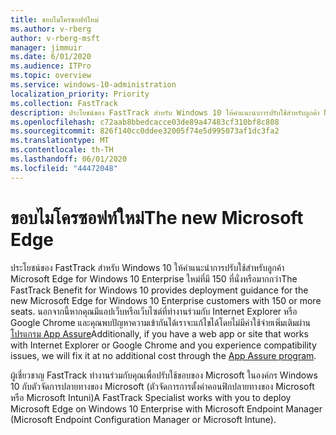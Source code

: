 ```yaml
---
title: ขอบไมโครซอฟท์ใหม่
ms.author: v-rberg
author: v-rberg-msft
manager: jimmuir
ms.date: 6/01/2020
ms.audience: ITPro
ms.topic: overview
ms.service: windows-10-administration
localization_priority: Priority
ms.collection: FastTrack
description: ประโยชน์ของ FastTrack สําหรับ Windows 10 ให้คําแนะนําการปรับใช้สําหรับลูกค้า Microsoft Edge for Windows 10 Enterprise ใหม่ที่มี 150 ที่นั่งหรือมากกว่า
ms.openlocfilehash: c72aab8bbedcacce03de89a47483cf310bf8c808
ms.sourcegitcommit: 826f140cc0ddee32005f74e5d995073af1dc3fa2
ms.translationtype: MT
ms.contentlocale: th-TH
ms.lasthandoff: 06/01/2020
ms.locfileid: "44472048"
---
```

# <a name="the-new-microsoft-edge"></a><span data-ttu-id="bcbd8-103">ขอบไมโครซอฟท์ใหม่</span><span class="sxs-lookup"><span data-stu-id="bcbd8-103">The new Microsoft Edge</span></span>

<span data-ttu-id="bcbd8-104">ประโยชน์ของ FastTrack สําหรับ Windows 10 ให้คําแนะนําการปรับใช้สําหรับลูกค้า Microsoft Edge for Windows 10 Enterprise ใหม่ที่มี 150 ที่นั่งหรือมากกว่า</span><span class="sxs-lookup"><span data-stu-id="bcbd8-104">The FastTrack Benefit for Windows 10 provides deployment guidance for the new Microsoft Edge for Windows 10 Enterprise customers with 150 or more seats.</span></span> <span data-ttu-id="bcbd8-105">นอกจากนี้หากคุณมีแอปเว็บหรือเว็บไซต์ที่ทํางานร่วมกับ Internet Explorer หรือ Google Chrome และคุณพบปัญหาความเข้ากันได้เราจะแก้ไขได้โดยไม่มีค่าใช้จ่ายเพิ่มเติมผ่าน[โปรแกรม App Assure](Win-10-app-assure.md)</span><span class="sxs-lookup"><span data-stu-id="bcbd8-105">Additionally, if you have a web app or site that works with Internet Explorer or Google Chrome and you experience compatibility issues, we will fix it at no additional cost through the [App Assure program](Win-10-app-assure.md).</span></span>

<span data-ttu-id="bcbd8-106">ผู้เชี่ยวชาญ FastTrack ทํางานร่วมกับคุณเพื่อปรับใช้ขอบของ Microsoft ในองค์กร Windows 10 กับตัวจัดการปลายทางของ Microsoft (ตัวจัดการการตั้งค่าคอนฟิกปลายทางของ Microsoft หรือ Microsoft Intuni)</span><span class="sxs-lookup"><span data-stu-id="bcbd8-106">A FastTrack Specialist works with you to deploy Microsoft Edge on Windows 10 Enterprise with Microsoft Endpoint Manager (Microsoft Endpoint Configuration Manager or Microsoft Intune).</span></span>


